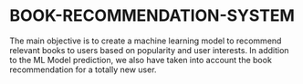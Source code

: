 # BOOK-RECOMMENDATION-SYSTEM
The main objective is to create a machine learning model to recommend relevant books to users based on popularity and user interests. In addition to the ML Model prediction, we also have taken into account the book recommendation for a totally new user.
